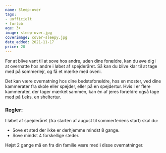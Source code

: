 ```yaml
---
name: Sleep-over
tags:
- uofficielt
- forløb
age: 3+
image: sleep-over.jpg
coverimage: cover-sleepy.jpg
date_added: 2021-11-17
price: 20
---
```

For at blive vant til at sove hos andre, uden dine forældre, kan du øve dig i at overnatte hos andre i løbet af spejderåret. Så kan du blive klar til at tage med på sommerlejr, og få et mærke med oveni.

Det kan være overnatning hos dine bedsteforældre, hos en moster, ved dine kammerater fra skole eller spejder, eller på en spejdertur. Hvis I er flere kammerater, der tager mærket sammen, kan én af jeres forældre også tage med på f.eks. en sheltertur. 

### Regler:

I løbet af spejderåret (fra starten af august til sommerferiens start) skal du:
- Sove et sted der ikke er derhjemme mindst 8 gange.
- Sove mindst 4 forskellige steder.

Højst 2 gange må en fra din familie være med i disse overnatninger.
